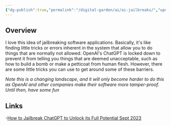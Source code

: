 ```yaml
---
{"dg-publish":true,"permalink":"/digital-garden/ai/ai-jailbreaks/","updated":"2023-12-06T16:45:29.199-07:00"}
---
```


## Overview
I love this idea of jailbreaking software applications. Basically, it's like finding little tricks or errors inherent in the system that allow you to do things that are normally not allowed. OpenAI's ChatGPT is locked down to prevent it from telling you things that are deemed unacceptable, such as how to build a bomb or make a petticoat from human flesh. However, there are some little tricks you can use to get around some of these barriers. 

*Note this is a changing landscape, and it will only become harder to do this as OpenAI and other companies make their software more tamper-proof. Until then, have some fun*

## Links
-[How to Jailbreak ChatGPT to Unlock its Full Potential Sept 2023](https://approachableai.com/how-to-jailbreak-chatgpt/)

